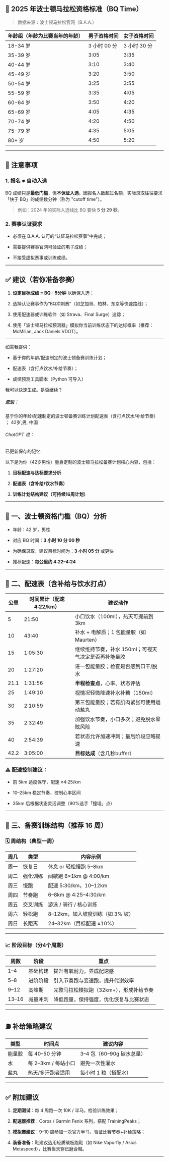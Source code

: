 ## 🎯 2025 年波士顿马拉松资格标准（BQ Time）

> 数据来源：波士顿马拉松官网（B.A.A.）

|年龄组（年龄为比赛当年的年龄）|男子资格时间|女子资格时间|
|---|---|---|
|18-34 岁|3 小时 00 分|3 小时 30 分|
|35-39 岁|3:05|3:35|
|40-44 岁|3:10|3:40|
|45-49 岁|3:20|3:50|
|50-54 岁|3:25|3:55|
|55-59 岁|3:35|4:05|
|60-64 岁|3:50|4:20|
|65-69 岁|4:05|4:35|
|70-74 岁|4:20|4:50|
|75-79 岁|4:35|5:05|
|80+ 岁|4:50|5:20|

---

## 🧮 注意事项

### 1. 报名 ≠ 自动入选

BQ 成绩只是**最低门槛**，但**不保证入选**。因报名人数超过名额，实际录取往往要求「快于 BQ」的成绩数分钟（称为 "cutoff time"）。

> 例如：2024 年的实际入选线比 BQ 要快 **5 分 29 秒**。

### 2. 赛事认证要求

- 必须在 B.A.A. 认可的“认证马拉松赛事”中完成；
    
- 需要提供赛事官网可验证的电子成绩；
    
- 不接受虚拟赛事或训练成绩。
    

---

## ✅ 建议（若你准备参赛）

1. **设定目标成绩 = BQ - 5分钟** 以确保入选；
    
2. 选择认证赛事作为“BQ冲刺赛”（如芝加哥、柏林、东京等快速路线）；
    
3. 使用配速器或训练软件（如 Strava、Final Surge）追踪；
    
4. 使用「波士顿马拉松预测器」模拟你当前训练状态下的达标概率（推荐：McMillan, Jack Daniels VDOT）。
    

---

如需我提供：

- 基于你的年龄/配速制定的波士顿备赛训练计划；
    
- 配速表（含打点饮水/补给节奏）；
    
- 成绩预测工具脚本（Python 可导入）
    

我可以快速生成。是否继续？

##### 您说：

基于你的年龄/配速制定的波士顿备赛训练计划配速表（含打点饮水/补给节奏） ； 42岁,男, 中国

###### ChatGPT 说：

已更新保存的记忆

以下是为你（42岁男性）量身定制的波士顿马拉松备赛计划核心内容，包括：

1. **目标配速与达标要求分析**
    
2. **配速表（含补给/饮水节奏）**
    
3. **训练计划结构建议（可持续16周计划）**
    

---

## 🎯 一、波士顿资格门槛（BQ）分析

- 年龄：42 岁，男性
    
- 对应 BQ 时间：**3 小时 10 分 00 秒**
    
- 为确保录取，建议目标时间为：**3 小时 05 分** 或更快
    
- 推荐配速：**每公里约 4:22–4:24**
    

---

## 🧮 二、配速表（含补给与饮水打点）

| 公里   | 时间累计（配速 4:22/km） | 建议动作                          |
| ---- | ---------------- | ----------------------------- |
| 5    | 21:50            | 小口饮水（100ml），热天可提前到 3km        |
| 10   | 43:40            | 补水 + 电解质；1 包能量胶（如 Maurten）    |
| 15   | 1:05:30          | 继续维持节奏，补水 150ml；可视天气决定是否再补能量胶 |
| 20   | 1:27:20          | 进一包能量胶；检查是否感到口干/脱水            |
| 21.1 | 1:31:56          | **半程检查点**，心率、状态评估             |
| 25   | 1:49:10          | 视情况轻微降速补水补糖（150ml）            |
| 30   | 2:10:59          | 第三包能量胶；若有肌肉紧张可使用运动盐丸          |
| 35   | 2:32:49          | 加强饮水节奏，小口多次；避免脱水晕眩风险          |
| 40   | 2:54:39          | 若状态允许加速冲刺；最后阶段应略提速            |
| 42.2 | 3:05:00          | **目标达成**（含几秒buffer）           |

### ⚠️ 配速控制建议：

- 前 5km 适度保守，配速 ≥4:25/km
    
- 10–25km 稳定节奏，控制心率区间
    
- 35km 后根据状态灵活调整（90%选手「撞墙」点）
    

---

## 🧱 三、备赛训练结构（推荐 16 周）

### 🗓️ 周结构（典型一周）

|周几|类型|内容示例|
|---|---|---|
|周一|恢复日|休息 or 轻松慢跑 5–8km|
|周二|强化训练|间歇跑 6×1km @ 4:00/km|
|周三|慢跑|配速 5:30/km，10–12km|
|周四|节奏跑|6–8km @ 4:25–4:30/km|
|周五|交叉训练|游泳 / 骑行 / 核心训练|
|周六|轻松跑|8–12km，加入坡度训练（如 3% 坡）|
|周日|长距离|24–32km（目标配速 ±10%）|

---

### 📈 阶段目标（分4个周期）

|周数|阶段|重点|
|---|---|---|
|1–4|基础构建|提升有氧耐力，养成配速感|
|5–8|进阶阶段|引入节奏跑与变速跑，提升代谢效率|
|9–12|高峰期|完整马拉松模拟跑（32km+），形成补给节奏|
|13–16|减量冲刺|降低跑量，保持强度，优化恢复与比赛状态|

---

## ⛽ 补给策略建议

|类型|时间点|建议内容|
|---|---|---|
|能量胶|每 40–50 分钟|3–4 包（60–90g 碳水总量）|
|水|每 2–3km / 每站小口|避免一次性灌水|
|盐丸|热天/多汗跑者适用|每小时 1 粒（搭配水）|

---

## ✅ 附加建议

1. **定期测试**：每 4 周跑一次 10K / 半马，检验训练效果；
    
2. **配速器推荐**：Coros / Garmin Fenix 系列，搭配 TrainingPeaks；
    
3. **模拟赛建议**：9–10 周参加一次官方半马，验证比赛节奏+补给策略；
    
4. **装备准备**：鞋建议选用轻质碳板跑鞋（如 Nike Vaporfly / Asics Metaspeed），比赛当天穿已磨合鞋。
    

---
